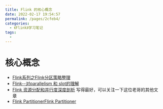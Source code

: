 ```yaml
---
title: Flink 的核心概念
date: 2022-02-17 19:54:57
permalink: /pages/2cfeb4/
categories:
  - 《Flink》学习笔记
tags:
  - 
---
```



# 核心概念
- [Flink系列之Flink分区策略整理](https://juejin.cn/post/7179910024762769445)
- [Flink--对parallelism 和 slot的理解](https://www.jianshu.com/p/b58988bcfb48)
- [Flink 资源分配和并行度深度剖析](https://cloud.tencent.com/developer/article/1797980)  写得最好，可以关注一下这位老哥的其他文章
- [Flink PartitionerFlink Partitioner](https://cloud.tencent.com/developer/article/1905189)